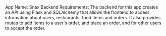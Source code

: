 App Name: Snax
Backend Requirements: The backend for this app creates an API using Flask and
    SQLAlchemy that allows the frontend to access information about users, restaurants,
    food items and orders. It also provides routes to add items to a user's order, and
    place an order, and for other users to accept the order.
